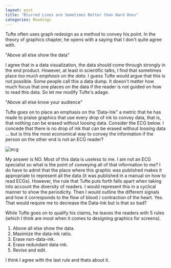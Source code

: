 ```yaml
---
layout: post
title: "Blurred Lines are Sometimes Better than Hard Ones"
categories: Readings
---
```


Tufte often uses graph redesign as a method to convey his point. In the theory of graphics chapter, he opens with a saying that I don't quite agree with.

"Above all else show the data"

I agree that in a data visualization, the data should come through strongly in the end product. However, at least in scientific talks, I find that sometimes place _too much emphasis on the data_. I guess Tufte would argue that this is not possible. Some people call this a data dump. It doesn't matter how much focus that one places on the data if the reader is not guided on how to read this data. So let me modify Tufte's adage.

"Above all else know your audience"

Tufte goes on to place an emphasis on the 'Data-Ink" a metric that he has made to praise graphics that use every drop of ink to convey data, that is, that nothing can be erased without loosing data. Consider the ECG below. I concede that there is no drop of ink that can be erased without loosing data ... but is this the most economical way to convey the information if the person on the other end is not an ECG reader?

![ecg](https://raw.githubusercontent.com/sathvikpal/Data_Visualization_Studio/master/assets/Blurred-Lines/graph_with_lines.png)

My answer is NO. Most of this data is useless to me. I am not an ECG specialist so what is the point of conveying all of that information to me? I do have to admit that the place where this graphic was published makes it appropriate to represent all the data (it was published in a manual on how to read ECGs). However, the rule that Tufte puts forth falls apart when taking into account the diversity of readers. I would represent this in a cyclical manner to show the periodicity. Then I would outline the different signals and how it corresponds to the flow of blood / contraction of the heart. Yes. That would require me to decrease the Data-Ink but is that so bad?

While Tufte goes on to qualify his claims, he leaves the readers with 5 rules (which I think are moot when it comes to designing graphics for screens).
1. Above all else show the data.
2. Maximize the data-ink ratio.
3. Erase non-data-ink.
4. Erase redundant data-ink.
5. Revise and edit.

I think I agree with the last rule and thats about it.
